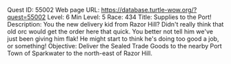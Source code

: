 Quest ID: 55002
Web page URL: https://database.turtle-wow.org/?quest=55002
Level: 6
Min Level: 5
Race: 434
Title: Supplies to the Port!
Description: You the new delivery kid from Razor Hill? Didn't really think that old orc would get the order here that quick. You better not tell him we've just been giving him flak! He might start to think he's doing too good a job, or something!
Objective: Deliver the Sealed Trade Goods to the nearby Port Town of Sparkwater to the north-east of Razor Hill.
